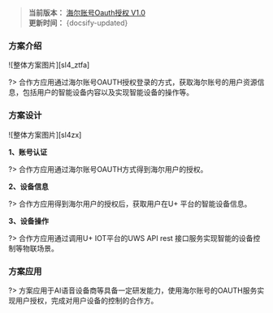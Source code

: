 
>**当前版本：** [海尔账号Oauth授权 V1.0](zh-cn/ChangeLog/sl4)   
**更新时间：** {docsify-updated} 



### 方案介绍



![整体方案图片][sl4_ztfa]  

?>  合作方应用通过海尔账号OAUTH授权登录的方式，获取海尔账号的用户资源信息，包括用户的智能设备内容以及实现智能设备的操作等。  


### 方案设计


![整体方案图片][sl4zx]  

**1、账号认证**  

?> 合作方应用通过海尔账号OAUTH方式得到海尔用户的授权。

**2、设备信息**  

?> 合作方应用得到海尔用户的授权后，获取用户在U+ 平台的智能设备信息。


**3、设备操作**  

?> 合作方应用通过调用U+ IOT平台的UWS API rest 接口服务实现智能的设备控制等物联场景。  


### 方案应用


?> 方案应用于AI语音设备商等具备一定研发能力，使用海尔账号的OAUTH服务实现用户授权，完成对用户设备的控制的合作方。







<!-- 
## 功能流程 &emsp;
-->







[^-^]:常用图片注释
[sl4_ztfa]:_media/_Solutions/sl4ztfa.png  
[sl4zx]:_media/_Solutions/sl4zx.png  


[sl4_rjgc]:_media/_Solutions/sl4rjgc.png
